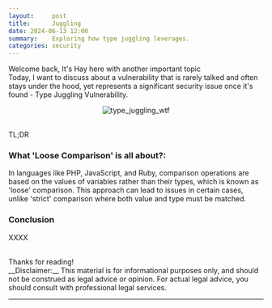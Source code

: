 ```yaml
---
layout:     post
title:      Juggling
date: 2024-06-13 12:00
summary:    Exploring how type juggling leverages.
categories: security
---
```


Welcome back, It's Hay here with another important topic
<br />
Today, I want to discuss about a vulnerability that is rarely talked and often stays under the hood, yet represents a significant security issue once it's found - Type Juggling Vulnerability.

<p align="center">
  <img src="{{ site.url }}/images/type_juggling_wtf.jpg" alt="type_juggling_wtf" />
</p>

<br />
TL;DR

### What 'Loose Comparison' is all about?:
In languages like PHP, JavaScript, and Ruby, comparison operations are based on the values of variables rather than their types, which is known as 'loose' comparison. This approach can lead to issues in certain cases, unlike 'strict' comparison where both value and type must be matched.

### Conclusion

XXXX

<br />
Thanks for reading!

<br />
__Disclaimer:__ This material is for informational purposes only, and should not be construed as legal advice or opinion. For actual legal advice, you should consult with professional legal services.

---

[^1]: [PHP Official Type Juggling Documentation](https://www.php.net/manual/en/language.types.type-juggling.php)
[^2]: [PHP Type Comparison Table](https://www.php.net/manual/en/types.comparisons.php)
